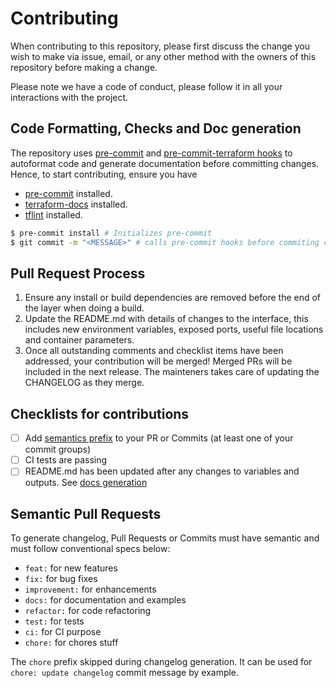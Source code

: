 # Contributing

When contributing to this repository, please first discuss the change you wish to make via issue,
email, or any other method with the owners of this repository before making a change.

Please note we have a code of conduct, please follow it in all your interactions with the project.

## Code Formatting, Checks and Doc generation

The repository uses [pre-commit](https://pre-commit.com/) and [pre-commit-terraform hooks](https://github.com/antonbabenko/pre-commit-terraform) to autoformat code and generate documentation before committing changes. Hence, to start contributing, ensure you have 

- [pre-commit](https://pre-commit.com/) installed.
- [terraform-docs](https://github.com/segmentio/terraform-docs) installed.
- [tflint](https://github.com/terraform-linters/tflint) installed.

```bash
$ pre-commit install # Initializes pre-commit
$ git commit -m "<MESSAGE>" # calls pre-commit hooks before commiting changes
```

## Pull Request Process

1.  Ensure any install or build dependencies are removed before the end of the layer when doing a build.
2.  Update the README.md with details of changes to the interface, this includes new environment variables, exposed ports, useful file locations and container parameters.
3. Once all outstanding comments and checklist items have been addressed, your contribution will be merged! Merged PRs will be included in the next release. The mainteners takes care of updating the CHANGELOG as they merge.

## Checklists for contributions

- [ ] Add [semantics prefix](#semantic-pull-requests) to your PR or Commits (at least one of your commit groups)
- [ ] CI tests are passing
- [ ] README.md has been updated after any changes to variables and outputs. See [docs generation](README.md#doc-generation)

## Semantic Pull Requests

To generate changelog, Pull Requests or Commits must have semantic and must follow conventional specs below:

- `feat:` for new features
- `fix:` for bug fixes
- `improvement:` for enhancements
- `docs:` for documentation and examples
- `refactor:` for code refactoring
- `test:` for tests
- `ci:` for CI purpose
- `chore:` for chores stuff

The `chore` prefix skipped during changelog generation. It can be used for `chore: update changelog` commit message by example.

